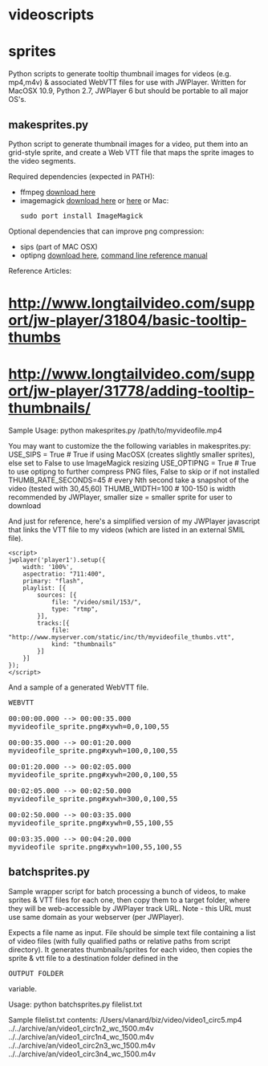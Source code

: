 videoscripts
============


sprites
============
Python scripts to generate tooltip thumbnail images for videos (e.g. mp4,m4v)  & associated WebVTT files for use with JWPlayer.
Written for MacOSX 10.9, Python 2.7, JWPlayer 6 but should be portable to all major OS's.

makesprites.py
--------------
Python script to generate thumbnail images for a video, put them into an grid-style sprite,
and create a Web VTT file that maps the sprite images to the video segments.

Required dependencies (expected in PATH):
* ffmpeg [download here](http://www.ffmpeg.org/download.html)
* imagemagick [download here](http://www.imagemagick.org/script/index.php) or [here](http://www.imagemagick.org/script/index.php) or Mac: <pre>sudo port install ImageMagick</pre>

Optional dependencies that can improve png compression:
* sips (part of MAC OSX)
* optipng [download here](http://optipng.sourceforge.net/), [command line reference manual](http://optipng.sourceforge.net/optipng-0.7.4.man.pdf)

Reference Articles:
# http://www.longtailvideo.com/support/jw-player/31804/basic-tooltip-thumbs
# http://www.longtailvideo.com/support/jw-player/31778/adding-tooltip-thumbnails/

Sample Usage:
    python makesprites.py /path/to/myvideofile.mp4

You may want to customize the the following variables in makesprites.py:
    USE_SIPS = True         # True if using MacOSX (creates slightly smaller sprites), else set to False to use ImageMagick resizing
    USE_OPTIPNG = True      # True to use optipng to further compress PNG files, False to skip or if not installed
    THUMB_RATE_SECONDS=45   # every Nth second take a snapshot of the video (tested with 30,45,60)
    THUMB_WIDTH=100         # 100-150 is width recommended by JWPlayer, smaller size = smaller sprite for user to download

And just for reference, here's a simplified version of my JWPlayer javascript that links the VTT file to my videos (which are listed in an external SMIL file). 

    <script>
    jwplayer('player1').setup({
        width: '100%',
        aspectratio: "711:400",
        primary: "flash",
        playlist: [{
            sources: [{
                file: "/video/smil/153/",
                type: "rtmp",
            }],
            tracks:[{
                file: "http://www.myserver.com/static/inc/th/myvideofile_thumbs.vtt",
                kind: "thumbnails"
            }]
        }]
    });
    </script>
    
And a sample of a generated WebVTT file.

<pre>
WEBVTT

00:00:00.000 --> 00:00:35.000
myvideofile_sprite.png#xywh=0,0,100,55

00:00:35.000 --> 00:01:20.000
myvideofile_sprite.png#xywh=100,0,100,55

00:01:20.000 --> 00:02:05.000
myvideofile_sprite.png#xywh=200,0,100,55

00:02:05.000 --> 00:02:50.000
myvideofile_sprite.png#xywh=300,0,100,55

00:02:50.000 --> 00:03:35.000
myvideofile_sprite.png#xywh=0,55,100,55

00:03:35.000 --> 00:04:20.000
myvideofile_sprite.png#xywh=100,55,100,55
</pre>

    
batchsprites.py
--------------
Sample wrapper script for batch processing a bunch of videos, to make sprites & VTT files for each one, then copy them to a target folder,
where they will be web-accessible by JWPlayer track URL.  Note - this URL must use same domain as your webserver (per JWPlayer).

Expects a file name as input. File should be simple text file containing a list of video files (with fully qualified paths or relative paths from script directory).
It generates thumbnails/sprites for each video, then copies the sprite & vtt file to a destination folder defined in the <pre>OUTPUT_FOLDER</pre> variable.

Usage:
    python batchsprites.py filelist.txt

Sample filelist.txt contents:
    /Users/vlanard/biz/video/video1_circ5.mp4
    ../../archive/an/video1_circ1n2_wc_1500.m4v
    ../../archive/an/video1_circ1n4_wc_1500.m4v
    ../../archive/an/video1_circ2n3_wc_1500.m4v
    ../../archive/an/video1_circ3n4_wc_1500.m4v

